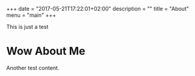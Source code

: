 +++
date = "2017-05-21T17:22:01+02:00"
description = ""
title = "About"
menu = "main"
+++

This is just a test

# Wow About Me

Another test content.
